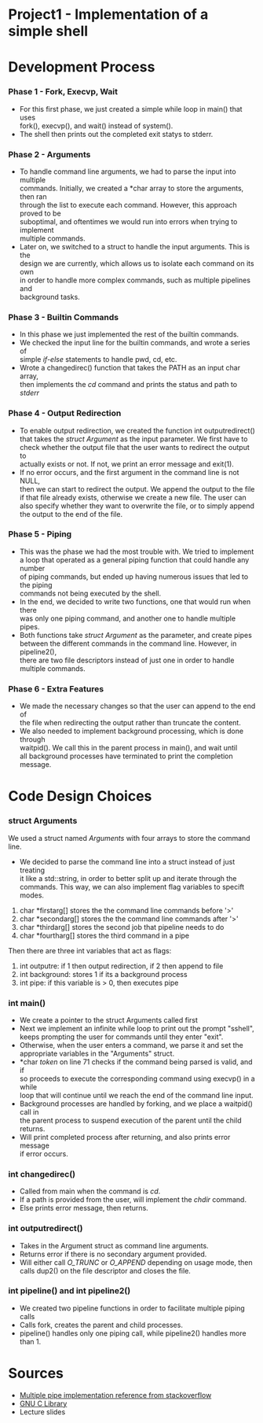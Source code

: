 # Project1 - **Implementation of a simple shell**

# Development Process
### Phase 1 - Fork, Execvp, Wait

- For this first phase, we just created a simple while loop in main() that uses \
fork(), execvp(), and wait() instead of system().
- The shell then prints out the completed exit statys to stderr.

### Phase 2 - Arguments

- To handle command line arguments, we had to parse the input into multiple \
commands. Initially, we created a *char array to store the arguments, then ran \
through the list to execute each command. However, this approach proved to be \
suboptimal, and oftentimes we would run into errors when trying to implement \
multiple commands. 
- Later on, we switched to a struct to handle the input arguments. This is the \
design we are currently, which allows us to isolate each command on its own \
in order to handle more complex commands, such as multiple pipelines and \
background tasks.

### Phase 3 - Builtin Commands

- In this phase we just implemented the rest of the builtin commands. 
- We checked the input line for the builtin commands, and wrote a series of \
simple *if-else* statements to handle pwd, cd, etc. 
- Wrote a changedirec() function that takes the PATH as an input char array, \
 then implements the *cd* command and prints the status and path to *stderr*

### Phase 4 - Output Redirection

- To enable output redirection, we created the function int outputredirect() \
that takes the *struct Argument* as the input parameter. We first have to \
check whether the output file that the user wants to redirect the output to \
actually exists or not. If not, we print an error message and exit(1).
- If no error occurs, and the first argument in the command line is not NULL, \
then we can start to redirect the output. We append the output to the file \
if that file already exists, otherwise we create a new file. The user can \
also specify whether they want to overwrite the file, or to simply append \
the output to the end of the file.

### Phase 5 - Piping

- This was the phase we had the most trouble with. We tried to implement \
a loop that operated as a general piping function that could handle any number \
of piping commands, but ended up having numerous issues that led to the piping \
commands not being executed by the shell.
- In the end, we decided to write two functions, one that would run when there \
was only one piping command, and another one to handle multiple pipes.
- Both functions take *struct Argument* as the parameter, and create pipes \
between the different commands in the command line. However, in pipeline2(), \
there are two file descriptors instead of just one in order to handle \
multiple commands.

### Phase 6 - Extra Features

- We made the necessary changes so that the user can append to the end of \
the file when redirecting the output rather than truncate the content.
- We also needed to implement background processing, which is done through \
waitpid(). We call this in the parent process in main(), and wait until \
all background processes have terminated to print the completion message.

# Code Design Choices
### struct Arguments

We used a struct named *Arguments* with four arrays to store the command line. 
- We decided to parse the command line into a struct instead of just treating \
it like a std::string, in order to better split up and iterate through the \
commands. This way, we can also implement flag variables to specift modes.

1. char *firstarg[] stores the the command line commands before '>'
2. char *secondarg[] stores the the command line commands after '>'
3. char *thirdarg[] stores the second job that pipeline needs to do
4. char *fourtharg[] stores the third command in a pipe

Then there are three int variables that act as flags:

1. int outputre: if 1 then output redirection, if 2 then append to file
2. int background: stores 1 if its a background process
3. int pipe: if this variable is > 0, then executes pipe

### int main()

- We create a pointer to the struct Arguments called first
- Next we implement an infinite while loop to print out the prompt "sshell", \
keeps prompting the user for commands until they enter "exit". 
- Otherwise, when the user enters a command, we parse it and set the \
appropriate variables in the "Arguments" struct.
- *char *token* on line 71 checks if the command being parsed is valid, and if\
so proceeds to execute the corresponding command using execvp() in a while \
loop that will continue until we reach the end of the command line input.
- Background processes are handled by forking, and we place a waitpid() call in \
the parent process to suspend execution of the parent until the child returns.
- Will print completed process after returning, and also prints error message \
if error occurs. 

### int changedirec()
- Called from main when the command is *cd*.
- If a path is provided from the user, will implement the *chdir* command.
- Else prints error message, then returns.

### int outputredirect()
- Takes in the Argument struct as command line arguments.
- Returns error if there is no secondary argument provided.
- Will either call *O_TRUNC* or *O_APPEND* depending on usage mode, then \
calls dup2() on the file descriptor and closes the file.

### int pipeline() and int pipeline2()
- We created two pipeline functions in order to facilitate multiple piping calls
- Calls fork, creates the parent and child processes.
- pipeline() handles only one piping call, while pipeline2() handles more than 1.

# Sources
- [Multiple pipe implementation reference from stackoverflow](https://stackoverflow.com/questions/8389033/implementation-of-multiple-pipes-in-c)
- [GNU C Library](https://www.gnu.org/software/libc/manual/)
- Lecture slides
